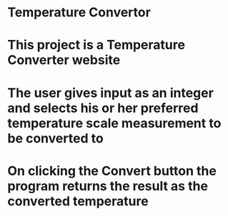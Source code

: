 # Temperature Convertor
# This project is a Temperature Converter website
# The user gives input as an integer and selects his or her preferred temperature scale measurement to be converted to
# On clicking the Convert button the program returns the result as the converted temperature
